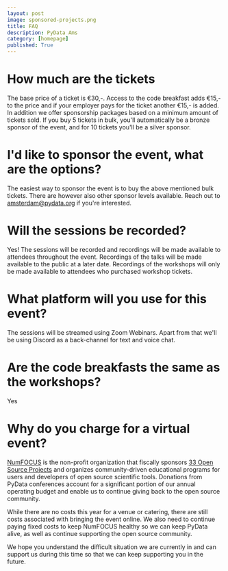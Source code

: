 ```yaml
---
layout: post
image: sponsored-projects.png
title: FAQ
description: PyData Ams
category: [homepage]
published: True
---
```


# How much are the tickets

The base price of a ticket is €30,-. Access to the code breakfast adds €15,- to the price and if your employer pays for the ticket
another €15,- is added. In addition we offer sponsorship packages based on a minimum amount of tickets sold. If you buy 5 tickets
in bulk, you'll automatically be a bronze sponsor of the event, and for 10 tickets you'll be a silver sponsor.

# I'd like to sponsor the event, what are the options?

The easiest way to sponsor the event is to buy the above mentioned bulk tickets. There are however also other sponsor levels
available. Reach out to amsterdam@pydata.org if you're interested.

# Will the sessions be recorded?

Yes! The sessions will be recorded and recordings will be made available to attendees throughout the event. Recordings of the talks will be made available
to the public at a later date. Recordings of the workshops will only be made available to attendees who purchased workshop tickets.

# What platform will you use for this event?

The sessions will be streamed using Zoom Webinars. Apart from that we'll be using Discord as a back-channel for 
text and voice chat.

# Are the code breakfasts the same as the workshops?

Yes

# Why do you charge for a virtual event?

[NumFOCUS](https://www.numfocus.org) is the non-profit organization that fiscally sponsors [33 Open Source Projects](https://numfocus.org/sponsored-projects) 
and organizes community-driven educational programs for users and developers of open source scientific tools. 
Donations from PyData conferences account for a significant portion of our annual operating budget and enable us to 
continue giving back to the open source community. 

While there are no costs this year for a venue or catering, there are still costs associated with bringing the event online.
We also need to continue paying fixed costs to keep NumFOCUS healthy so we can keep PyData alive, as well as continue 
supporting the open source community.

We hope you understand the difficult situation we are currently in and can support us during this time so that we can
keep supporting you in the future.


